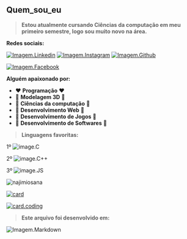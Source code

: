 ## Quem_sou_eu

>**Estou atualmente cursando Ciências da computação em meu primeiro semestre, logo sou muito novo na área.**

**Redes sociais:**

[![Imagem.Linkedin](https://img.shields.io/badge/LinkedIn-0077B5?style=for-the-badge&logo=linkedin&logoColor=white)](https://www.linkedin.com/in/matt-868225229/)
[![Imagem.Instagram](https://img.shields.io/badge/Instagram-E4405F?style=for-the-badge&logo=instagram&logoColor=white)](https://www.instagram.com/m4tt_pizz4/)
[![Imagem.Github](https://img.shields.io/badge/GitHub-100000?style=for-the-badge&logo=github&logoColor=white)](https://github.com/M4ttPizz4)

[![Imagem.Facebook](https://img.shields.io/badge/Facebook-1877F2?style=for-the-badge&logo=facebook&logoColor=white)](https://www.facebook.com/profile.php?id=100079277753917)

 **Alguém apaixonado por:**
* ❤️ __**Programação**__ ❤️
* 🧡 __**Modelagem 3D**__ 🧡
* 💛 __**Ciências da computação**__ 💛
* 💚 __**Desenvolvimento Web**__ 💚
* 💙 __**Desenvolvimento de Jogos**__ 💙
* 💜 __**Desenvolvimento de Softwares**__ 💜

>**Linguagens favoritas:**
 
 1º
 ![image.C](https://img.shields.io/badge/C-00599C?style=for-the-badge&logo=c&logoColor=white)
 
 2º
 ![image.C++](https://img.shields.io/badge/C%2B%2B-00599C?style=for-the-badge&logo=c%2B%2B&logoColor=white)
 
 3º
 ![image.JS](https://img.shields.io/badge/JavaScript-F7DF1E?style=for-the-badge&logo=javascript&logoColor=black)
 
 ![najimiosana](https://i.pinimg.com/564x/36/5c/ba/365cbab4c5af65d5594737a9e02b48a9.jpg)
 
[![card](https://github-readme-stats.vercel.app/api?username=M4ttPizz4&theme=tokyonight&show_icons=true)](https://github.com/M4ttPizz4/)

[![card.coding](https://github-readme-stats.vercel.app/api/top-langs/?username=M4ttPizz4&hide=html&layout=compact&theme=tokyonight)](https://github.com/M4ttPizz4/)

>**Este arquivo foi desenvolvido em:**

![Imagem.Markdown](https://img.shields.io/badge/Markdown-000000?style=for-the-badge&logo=markdown&logoColor=white)
